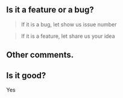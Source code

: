 ## Is it a feature or a bug?

> If it is a bug, let show us issue number

> If it is a feature, let share us your idea

## Other comments.

## Is it good?
Yes
